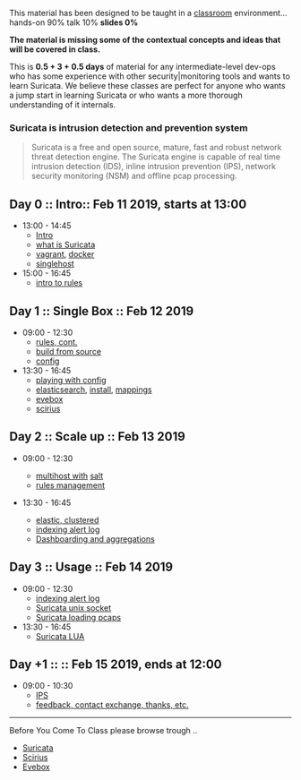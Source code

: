 
This material has been designed to be taught in a [classroom](https://ccdcoe.org/cyber-defence-monitoring-course-suite-module-1-1.html) environment... hands-on 90% talk 10% **slides 0%**

**The material is missing some of the contextual concepts and ideas that will be covered in class.**

This is **0.5 + 3 + 0.5 days** of material for any intermediate-level dev-ops who has some experience with other security|monitoring tools and wants to learn Suricata. We believe these classes are perfect for anyone who wants a jump start in learning Suricata or who wants a more thorough understanding of it internals.

### Suricata is intrusion detection and prevention system

> Suricata is a free and open source, mature, fast and robust network threat detection engine. The Suricata engine is capable of real time intrusion detection (IDS), inline intrusion prevention (IPS), network security monitoring (NSM) and offline pcap processing.

## Day 0 :: Intro:: Feb 11 2019, starts at 13:00

 * 13:00 - 14:45
   * [Intro](day_intro.md)
   * [what is Suricata](/Suricata/suricata/README.md)
   * [vagrant](/common/vagrant/), [docker](/common/docker.md)
   * [singlehost](/Suricata/vagrant/singlehost/)
 * 15:00 - 16:45
   * [intro to rules](/Suricata/rules/)

## Day 1 :: Single Box :: Feb 12 2019

 * 09:00 - 12:30
   * [rules, cont.](/Suricata/rules)
   * [build from source](/Suricata/setup/##Build)
   * [config](/Suricata/setup/)
 * 13:30 - 16:45
   * [playing with config](/Suricata/setup/config.md)
   * [elasticsearch](/common/elastic), [install](/common/elastic/elastic.install.md), [mappings](/common/elastic/elastic.mappings.md)
   * [evebox](/Suricata/evebox)
   * [scirius](/Suricata/scirius)

## Day 2 :: Scale up :: Feb 13 2019

* 09:00 - 12:30
  * [multihost with](/Suricata/vagrant/multihost) [salt](/common/salt)
  * [rules management](/Suricata/rules/rules.update.md)

* 13:30 - 16:45
  * [elastic, clustered](/common/elastic/elastic.cluster.md)
  * [indexing alert log](/Suricata/logging/)
  * [Dashboarding and aggregations](/common/kibana.md)

## Day 3 :: Usage :: Feb 14 2019

* 09:00 - 12:30
  * [indexing alert log](/Suricata/logging/)
  * [Suricata unix socket](/Suricata/suricata/unixsocket.md)
  * [Suricata loading pcaps](/Suricata/suricata/LoadPcaps.md)
* 13:30 - 16:45
  * [Suricata LUA](/Suricata/lua)

## Day +1 :: :: Feb 15 2019, ends at 12:00

* 09:00 - 10:30
  * [IPS](/Suricata/suricata/ips-intro.md)
  * [feedback, contact exchange, thanks, etc.](/common/Closing.md)

----

Before You Come To Class please browse trough ..

* [Suricata](/Suricata/suricata/README.md)
* [Scirius](/Suricata/scirius/README.md)
* [Evebox](/Suricata/evebox/README.md)
